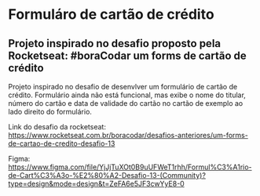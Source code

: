 # Formuláro de cartão de crédito
 
## Projeto inspirado no desafio proposto pela Rocketseat: #boraCodar um forms de cartão de crédito

Projeto inspirado no desafio de desenvlver um formulário de cartão de crédito. Formulário ainda não está funcional, mas exibe o nome do titular, número do cartão e data de validade do cartão no cartão de exemplo ao lado direito do formulário.

Link do desafio da rocketseat: https://www.rocketseat.com.br/boracodar/desafios-anteriores/um-forms-de-cartao-de-credito-desafio-13

Figma: https://www.figma.com/file/YjJjTuXOt0B9uUFWeT1rhh/Formul%C3%A1rio-de-Cart%C3%A3o-%E2%80%A2-Desafio-13-(Community)?type=design&mode=design&t=ZeFA6e5JF3cwYyE8-0
